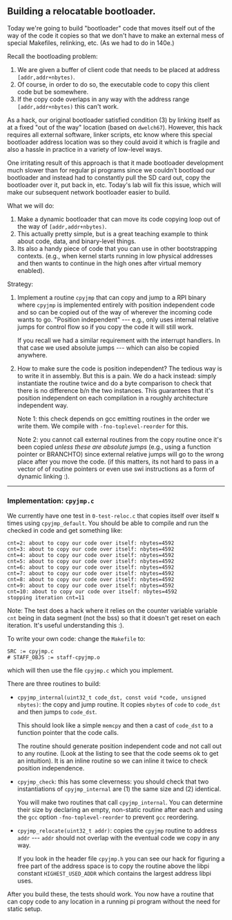 ## Building a relocatable bootloader.

Today we're going to build "bootloader" code that moves itself out of
the way of the code it copies so that we don't have to make an external mess
of special Makefiles, relinking, etc.  (As we had to do in 140e.)

Recall the bootloading problem:
   1. We are given a buffer of client code that needs to be placed at address 
      `[addr,addr+nbytes)`.
   2. Of course, in order to do so, the executable code to copy this
      client code but be somewhere.
   3. If the copy code overlaps in any way with the address range 
      `[addr,addr+nbytes)` this can't work.

As a hack, our original bootloader satisfied condition (3) by linking
itself as at a fixed "out of the way" location (based on `dwelch67`).
However, this hack requires all external software, linker scripts, etc
know where this special bootloader address location was so they could
avoid it which is fragile and also a hassle in practice in a variety of
low-level ways.

One irritating result of this approach is that it made bootloader
development much slower than for regular pi programs since we couldn't
bootload our bootloader and instead had to constantly pull the SD card
out, copy the bootloader over it, put back in, etc.  Today's lab will
fix this issue, which will make our subsequent network bootloader easier
to build.

What we will do:
  1. Make a dynamic bootloader that can move its code copying loop out
     of the way of `[addr,addr+nbytes)`.
  2. This actually pretty simple, but is a great teaching example to
     think about code, data, and binary-level things.
  3. Its also a handy piece of code that you can use in other bootstrapping 
     contexts.  (e.g., when kernel starts running in low physical addresses
     and then wants to continue in the high ones after virtual memory enabled).

Strategy:
 1. Implement a routine `cpyjmp` that can copy and jump to a RPI binary where
    `cpyjmp` is implemented entirely with position independent code and so
     can be copied out of the way of wherever the incoming code wants to 
     go.  "Position independent" --- e.g., only uses internal relative jumps 
     for control flow so if you copy the code it will still work.

     If you recall we had a similar requirement with the interrupt handlers.
     In that case we used absolute jumps --- which can also be copied anywhere.

 2. How to make sure the code is position independent?  The tedious way is to 
    write it in assembly.  But this is a pain.   We do a hack instead:
    simply instantiate the routine twice and do a byte comparison 
    to check that there is no difference b/n the two instances.  This
    guarantees that it's position independent on each compilation in 
    a roughly architecture independent way.

    Note 1: this check depends on gcc emitting routines in the order we write 
    them.  We compile with `-fno-toplevel-reorder` for this.
   
    Note 2: you cannot call external routines from the copy routine once
    it's been copied *unless these are absolute jumps* (e.g., using a function
    pointer or BRANCHTO) since external relative jumps will go to the wrong
    place after you move the code.  (if this matters, its not hard to pass in
    a vector of of routine pointers or even use swi instructions as a form
    of dynamic linking :).

---------------------------------------------------------------------------
### Implementation: `cpyjmp.c`

We currently have one test in `0-test-reloc.c` that copies itself over
itself `N` times using `cpyjmp_default`.  You should be able to compile
and run the checked in code and get something like:

    cnt=2: about to copy our code over itself: nbytes=4592
    cnt=3: about to copy our code over itself: nbytes=4592
    cnt=4: about to copy our code over itself: nbytes=4592
    cnt=5: about to copy our code over itself: nbytes=4592
    cnt=6: about to copy our code over itself: nbytes=4592
    cnt=7: about to copy our code over itself: nbytes=4592
    cnt=8: about to copy our code over itself: nbytes=4592
    cnt=9: about to copy our code over itself: nbytes=4592
    cnt=10: about to copy our code over itself: nbytes=4592
    stopping iteration cnt=11

Note: The test does a hack where it relies on the counter variable variable
`cnt` being in data segment (not the bss) so that it doesn't get reset on
each iteration.  It's useful understanding this :).

To write your own code: change the `Makefile` to:

    SRC := cpyjmp.c
    # STAFF_OBJS := staff-cpyjmp.o

which will then use the file `cpyjmp.c` which you implement.

There are three routines to build:

   - `cpyjmp_internal(uint32_t code_dst, const void *code, unsigned
     nbytes)`: the copy and jump routine.  It copies `nbytes` of `code`
     to `code_dst` and then jumps to `code_dst`.  

     This should look like a simple `memcpy` and then a cast of `code_dst`
     to a function pointer that the code calls.  

     The routine should generate position independent code and not call
     out to any routine.  (Look at the listing to see that the code seems
     ok to get an intuition).  It is an inline routine so we can inline
     it twice to check position independence.

   - `cpyjmp_check`: this has some cleverness: you should check that two
     instantiations of `cpyjmp_internal` are (1) the same size and (2) 
     identical.     

      You will make two routines that call `cpyjmp_internal`.  You can 
      determine their size by declaring an empty, non-static routine
      after each and using the `gcc` option `-fno-toplevel-reorder` to 
      prevent `gcc` reordering.

   - `cpyjmp_relocate(uint32_t addr)`: copies the `cpyjmp` routine to address
     `addr` --- `addr` should not overlap with the eventual code we copy 
     in any way.  

      If you look in the header file `cpyjmp.h` you can see our hack
      for figuring a free part of the address space is to copy the 
      routine above the libpi constant `HIGHEST_USED_ADDR` which contains
      the largest address libpi uses.

After you build these, the tests should work.   You now have a routine
that can copy code to any location in a running pi program without the
need for static setup.
